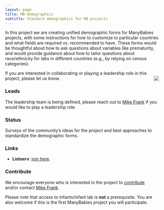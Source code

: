 ```yaml
---
layout: page
title: MB-demographics
subtitle: Standard demographics for MB projects
---
```


<!--
To-do:
-->

In this project we are creating unified demographic forms for ManyBabies projects, with some instructions for how to customize to particular countries and what fields are required vs. recommended to have. These forms would be thoughtful about how to ask questions about variables like prematurity, and would provide guidance about how to tailor questions about race/ethnicity for labs in different countries (e.g., by relying on census categories).

If you are interested in collaborating or playing a leadership role in this project, please let us know. <img style="float: right;" src="/assets/img/baby-623417_1920_500px.jpg.jpg">


### Leads
The leadership team is being defined, please reach out to [Mike Frank](mailto:mcfrank@stanford.edu) if you would like to play a leadership role.

<!--For a detailed index of collaborators (+ institutions, countries, studies), check the [**MB** collaborator dashboard](https://rodrigodalben.shinyapps.io/shiny_mb_map/): <video muted autoplay="autoplay" loop="loop" width="768" height="512">
    <source src="/assets/img/dashboard_studies.mp4" type="video/mp4">  
    </video>

<!-- Flourish
<div class="flourish-embed flourish-map" data-src="visualisation/2520119" data-url="https://flo.uri.sh/visualisation/2520119/embed"><script src="https://public.flourish.studio/resources/embed.js"></script></div>
-->

### Status
Surveys of the community’s ideas for the project and best approaches to standardize the demographic forms.

### Links
<!--* **Materials, Protocols, and Documentation**: [Google Drive](https://drive.google.com/drive/folders/1IW0daOJMG37FdoGkX1l12zhjPYSmPcD5).
* **Data and code**: [MB2-GitHub](https://github.com/manybabies/mb2-analysis).-->
* **Listserv**: [join here](https://mailman.stanford.edu/mailman/listinfo/manybabies-demographics).
<!--* **Slack**: Please email any of the members of the leadership team to get a Join invitation.
* **News**: [MB-AtHome news]({{site.baseurl}}/tags/#MB-AtHome).-->

### Contribute
We encourage everyone who is interested in the project to [contribute]({{site.baseurl}}/sign_up_log_in/) and/or contact [Mike Frank](mailto:mcfrank@stanford.edu).

Please note that access to infants/infant lab is **not** a prerequisite. You are also welcome if this is the first ManyBabies project you will participate.

<!-- ### Publications -->
